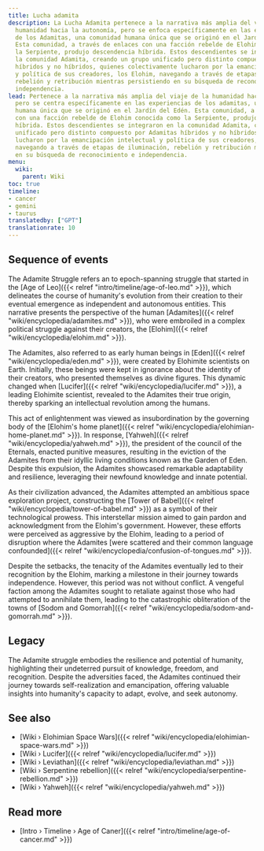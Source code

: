 ```yaml
---
title: Lucha adamita
description: La Lucha Adamita pertenece a la narrativa más amplia del viaje de la
  humanidad hacia la autonomía, pero se enfoca específicamente en las experiencias
  de los Adamitas, una comunidad humana única que se originó en el Jardín del Edén.
  Esta comunidad, a través de enlaces con una facción rebelde de Elohim conocida como
  la Serpiente, produjo descendencia híbrida. Estos descendientes se integraron en
  la comunidad Adamita, creando un grupo unificado pero distinto compuesto por Adamitas
  híbridos y no híbridos, quienes colectivamente lucharon por la emancipación intelectual
  y política de sus creadores, los Elohim, navegando a través de etapas de iluminación,
  rebelión y retribución mientras persistiendo en su búsqueda de reconocimiento e
  independencia.
lead: Pertenece a la narrativa más amplia del viaje de la humanidad hacia la autonomía,
  pero se centra específicamente en las experiencias de los adamitas, una comunidad
  humana única que se originó en el Jardín del Edén. Esta comunidad, a través de enlaces
  con una facción rebelde de Elohim conocida como la Serpiente, produjo descendencia
  híbrida. Estos descendientes se integraron en la comunidad Adamita, creando un grupo
  unificado pero distinto compuesto por Adamitas híbridos y no híbridos, quienes colectivamente
  lucharon por la emancipación intelectual y política de sus creadores, los Elohim,
  navegando a través de etapas de iluminación, rebelión y retribución mientras persisten
  en su búsqueda de reconocimiento e independencia.
menu:
  wiki:
    parent: Wiki
toc: true
timeline:
- cancer
- gemini
- taurus
translatedby: ["GPT"]
translationrate: 10
---
```


## Sequence of events

The Adamite Struggle refers an to epoch-spanning struggle that started in the [Age of Leo]({{< relref "intro/timeline/age-of-leo.md" >}}), which delineates the course of humanity's evolution from their creation to their eventual emergence as independent and autonomous entities. This narrative presents the perspective of the human [Adamites]({{< relref "wiki/encyclopedia/adamites.md" >}}), who were embroiled in a complex political struggle against their creators, the [Elohim]({{< relref "wiki/encyclopedia/elohim.md" >}}).

The Adamites, also referred to as early human beings in [Eden]({{< relref "wiki/encyclopedia/eden.md" >}}), were created by Elohimite scientists on Earth. Initially, these beings were kept in ignorance about the identity of their creators, who presented themselves as divine figures. This dynamic changed when [Lucifer]({{< relref "wiki/encyclopedia/lucifer.md" >}}), a leading Elohimite scientist, revealed to the Adamites their true origin, thereby sparking an intellectual revolution among the humans.

This act of enlightenment was viewed as insubordination by the governing body of the [Elohim\'s home planet]({{< relref "wiki/encyclopedia/elohimian-home-planet.md" >}}). In response, [Yahweh]({{< relref "wiki/encyclopedia/yahweh.md" >}}), the president of the council of the Eternals, enacted punitive measures, resulting in the eviction of the Adamites from their idyllic living conditions known as the Garden of Eden. Despite this expulsion, the Adamites showcased remarkable adaptability and resilience, leveraging their newfound knowledge and innate potential.

As their civilization advanced, the Adamites attempted an ambitious space exploration project, constructing the [Tower of Babel]({{< relref "wiki/encyclopedia/tower-of-babel.md" >}}) as a symbol of their technological prowess. This interstellar mission aimed to gain pardon and acknowledgment from the Elohim's government. However, these efforts were perceived as aggressive by the Elohim, leading to a period of disruption where the Adamites [were scattered and their common language confounded]({{< relref "wiki/encyclopedia/confusion-of-tongues.md" >}}).

Despite the setbacks, the tenacity of the Adamites eventually led to their recognition by the Elohim, marking a milestone in their journey towards independence. However, this period was not without conflict. A vengeful faction among the Adamites sought to retaliate against those who had attempted to annihilate them, leading to the catastrophic obliteration of the towns of [Sodom and Gomorrah]({{< relref "wiki/encyclopedia/sodom-and-gomorrah.md" >}}).

## Legacy

The Adamite struggle embodies the resilience and potential of humanity, highlighting their undeterred pursuit of knowledge, freedom, and recognition. Despite the adversities faced, the Adamites continued their journey towards self-realization and emancipation, offering valuable insights into humanity's capacity to adapt, evolve, and seek autonomy.

## See also

- [Wiki › Elohimian Space Wars]({{< relref "wiki/encyclopedia/elohimian-space-wars.md" >}})
- [Wiki › Lucifer]({{< relref "wiki/encyclopedia/lucifer.md" >}})
- [Wiki › Leviathan]({{< relref "wiki/encyclopedia/leviathan.md" >}})
- [Wiki › Serpentine rebellion]({{< relref "wiki/encyclopedia/serpentine-rebellion.md" >}})
- [Wiki › Yahweh]({{< relref "wiki/encyclopedia/yahweh.md" >}})

## Read more

- [Intro › Timeline › Age of Caner]({{< relref "intro/timeline/age-of-cancer.md" >}})
